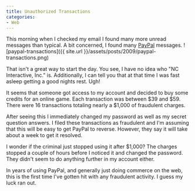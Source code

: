 ```yaml
---
title: Unauthorized Transactions
categories:
- Web
---
```


This morning when I checked my email I found many more unread messages than typical. A bit concerned, I found many [PayPal](http://www.paypal.com/) messages.
![paypal-transactions]({{ site.url }}/assets/posts/2009/paypal-transactions.png)

That isn't a great way to start the day. You see, I have no idea who "NC Interactive, Inc." is. Additionally, I can tell you that at that time I was fast asleep getting a good nights rest. Ugh!

It seems that someone got access to my account and decided to buy some credits for an online game. Each transaction was between $39 and $59. There were 16 transactions totaling nearly a $1,000 of fraudulent charges.

After seeing this I immediately changed my password as well as my secret question answers. I filed these transactions as fraudulent and I'm assuming that this will be easy to get PayPal to reverse. However, they say it will take about a week to get it resolved.

I wonder if the criminal just stopped using it after $1,000? The charges stopped a couple of hours before I noticed it and changed the password. They didn't seem to do anything further in my account either.

In years of using PayPal, and generally just doing commerce on the web, this is the first time I've gotten hit with any fraudulent activity. I guess my luck ran out.

